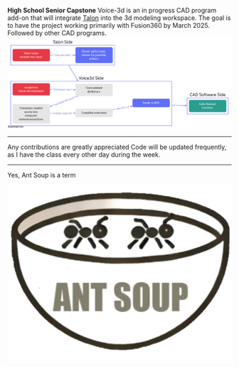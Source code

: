 **High School Senior Capstone**
Voice-3d is an in progress CAD program add-on that will integrate [Talon](https://talon.wiki/) into the 3d modeling workspace. The goal is to have the project working primarily with Fusion360 by March 2025. Followed by other CAD programs.
![screenshot](Flowchart.png)
___
Any contributions are greatly appreciated
Code will be updated frequently, as I have the class every other day during the week.
___
Yes, Ant Soup is a term

![screenshot](Ant_Soup.jpg)
